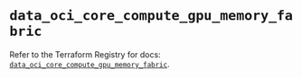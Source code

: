 # `data_oci_core_compute_gpu_memory_fabric`

Refer to the Terraform Registry for docs: [`data_oci_core_compute_gpu_memory_fabric`](https://registry.terraform.io/providers/oracle/oci/6.37.0/docs/data-sources/core_compute_gpu_memory_fabric).
